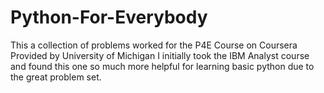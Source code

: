 # Python-For-Everybody
This a collection of problems worked for the P4E Course on Coursera Provided by University of Michigan
I initially took the IBM Analyst course and found this one so much more helpful for learning basic python due to the great problem set.
